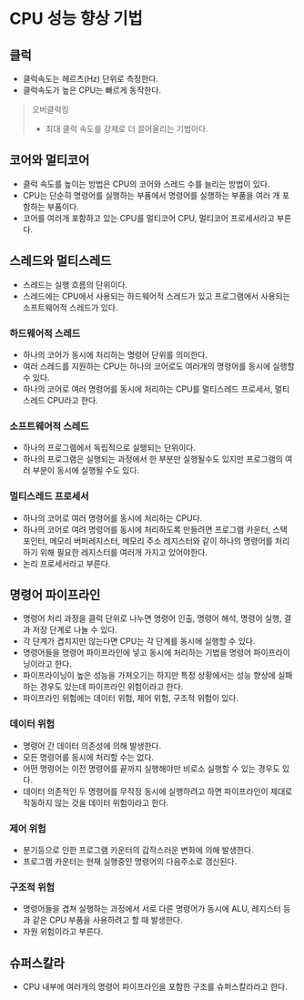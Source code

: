 # CPU 성능 향상 기법

## 클럭

- 클럭속도는 헤르츠(Hz) 단위로 측정한다.
- 클럭속도가 높은 CPU는 빠르게 동작한다.

> 오버클럭킹
>
> - 최대 클럭 속도를 강제로 더 끌어올리는 기법이다.

## 코어와 멀티코어

- 클럭 속도를 높이는 방법은 CPU의 코어와 스레드 수를 늘리는 방법이 있다.
- CPU는 단순히 명령어를 실행하는 부품에서 명령어를 실행하는 부품을 여러 개 포함하는 부품이다.
- 코어를 여러개 포함하고 있는 CPU를 멀티코어 CPU, 멀티코어 프로세서라고 부른다.

## 스레드와 멀티스레드

- 스레드는 실행 흐름의 단위이다.
- 스레드에는 CPU에서 사용되는 하드웨어적 스레드가 있고 프로그램에서 사용되는 소프트웨어적 스레드가 있다.

### 하드웨어적 스레드

- 하나의 코어가 동시에 처리하는 명령어 단위를 의미한다.
- 여러 스레드를 지원하는 CPU는 하나의 코어로도 여러개의 명령어를 동시에 실행할 수 있다.
- 하나의 코어로 여러 명령어를 동시에 처리하는 CPU를 멀티스레드 프로세서, 멀티스레드 CPU라고 한다.

### 소프트웨어적 스레드

- 하나의 프로그램에서 독립적으로 실행되는 단위이다.
- 하나의 프로그램은 실행되는 과정에서 한 부분만 실행될수도 있지만 프로그램의 여러 부분이 동시에 실행될 수도 있다.

### 멀티스레드 프로세서

- 하나의 코어로 여러 명령어를 동시에 처리하는 CPU다.
- 하나의 코어로 여려 명령어를 동시에 처리하도록 만들려면 프로그램 카운터, 스택 포인터, 메모리 버퍼레지스터, 메모리 주소 레지스터와 같이 하나의 명령어를 처리하기 위해 필요한 레지스터를 여러개 가지고 있어야한다.
- 논리 프로세서라고 부른다.

## 명령어 파이프라인

- 명령어 처리 과정을 클럭 단위로 나누면 명령어 인출, 명령어 해석, 명령어 실행, 결과 저장 단계로 나눌 수 있다.
- 각 단계가 겹치지만 않는다면 CPU는 각 단계를 동시에 실행할 수 있다.
- 명령어들을 명령어 파이프라인에 넣고 동시에 처리하는 기법을 명령어 파이프라이닝이라고 한다.
- 파이프라이닝이 높은 성능을 가져오기는 하지만 특정 상황에서는 성능 향상에 실패하는 경우도 있는데 파이프라인 위험이라고 한다.
- 파이프라인 위험에는 데이터 위험, 제어 위험, 구조적 위험이 있다.

### 데이터 위험

- 명령어 간 데이터 의존성에 의해 발생한다.
- 모든 명령어를 동시에 처리할 수는 없다.
- 어떤 명령어는 이전 명령어를 끝까지 실행해야만 비로소 실행할 수 있는 경우도 있다.
- 데이터 의존적인 두 명령어를 무작정 동시에 실행하려고 하면 파이프라인이 제대로 작동하지 않는 것을 데이터 위험이라고 한다.

### 제어 위험

- 분기등으로 인한 프로그램 카운터의 갑작스러운 변화에 의해 발생한다.
- 프로그램 카운터는 현재 실행중인 명령어의 다음주소로 갱신된다.

### 구조적 위험

- 명령어들을 겹쳐 실행하는 과정에서 서로 다른 명령어가 동시에 ALU, 레지스터 등과 같은 CPU 부품을 사용하려고 할 때 발생한다.
- 자원 위험이라고 부른다.

## 슈퍼스칼라

- CPU 내부에 여러개의 명령어 파이프라인을 포함한 구조를 슈퍼스칼라라고 한다.
